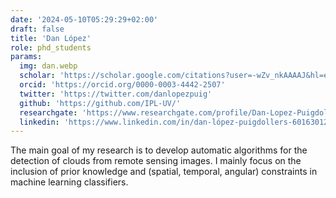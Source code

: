 ```yaml
---
date: '2024-05-10T05:29:29+02:00'
draft: false
title: 'Dan López'
role: phd_students
params:
  img: dan.webp
  scholar: 'https://scholar.google.com/citations?user=-wZv_nkAAAAJ&hl=en'
  orcid: 'https://orcid.org/0000-0003-4442-2507'
  twitter: 'https://twitter.com/danlopezpuig'
  github: 'https://github.com/IPL-UV/'
  researchgate: 'https://www.researchgate.com/profile/Dan-Lopez-Puigdollers'
  linkedin: 'https://www.linkedin.com/in/dan-lópez-puigdollers-601630129/'
---
```


The main goal of my research is to develop automatic algorithms for the detection of clouds from remote sensing images. I mainly focus on the inclusion of prior knowledge and (spatial, temporal, angular) constraints in machine learning classifiers.
